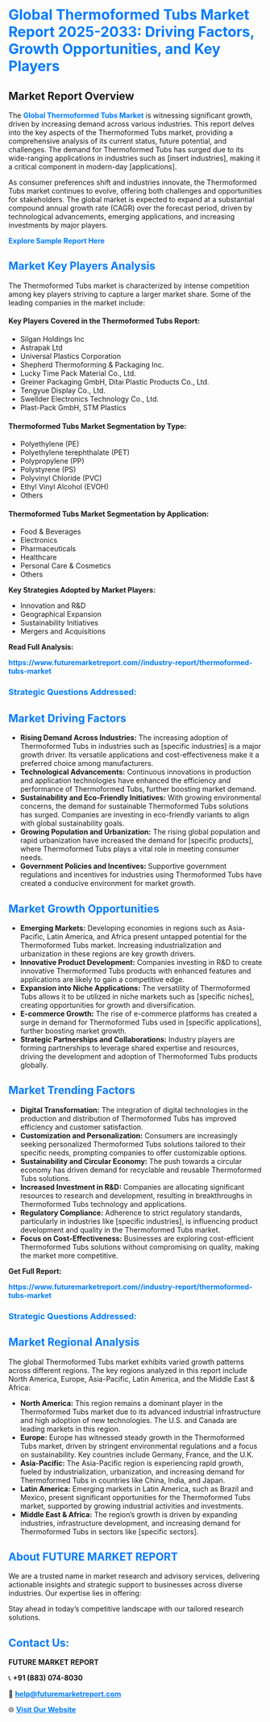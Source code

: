 <h1 style="color: #007BFF;">Global Thermoformed Tubs Market Report 2025-2033: Driving Factors, Growth Opportunities, and Key Players</h1>

<section id="overview">
<h2>Market Report Overview</h2>
<p>The <a href="https://www.futuremarketreport.com//industry-report/thermoformed-tubs-market" style="color: #007BFF; text-decoration: none;"><strong>Global Thermoformed Tubs Market</strong></a> is witnessing significant growth, driven by increasing demand across various industries. This report delves into the key aspects of the Thermoformed Tubs market, providing a comprehensive analysis of its current status, future potential, and challenges. The demand for Thermoformed Tubs has surged due to its wide-ranging applications in industries such as [insert industries], making it a critical component in modern-day [applications].</p>
<p>As consumer preferences shift and industries innovate, the Thermoformed Tubs market continues to evolve, offering both challenges and opportunities for stakeholders. The global market is expected to expand at a substantial compound annual growth rate (CAGR) over the forecast period, driven by technological advancements, emerging applications, and increasing investments by major players.</p>
</section>

<section id="overview">
<p><a href="https://www.futuremarketreport.com//request-sample/reportId=83053" style="color: #007BFF; text-decoration: none;"><strong>Explore Sample Report Here</strong></a></p>
</section>

<section id="key-players">
<h2 style="color: #007BFF;">Market Key Players Analysis</h2>
<p>The Thermoformed Tubs market is characterized by intense competition among key players striving to capture a larger market share. Some of the leading companies in the market include:</p>
<h4>Key Players Covered in the Thermoformed Tubs Report:</h4>
<ul><li>Silgan Holdings Inc</li><li>Astrapak Ltd</li><li>Universal Plastics Corporation</li><li>Shepherd Thermoforming &amp; Packaging Inc.</li><li>Lucky Time Pack Material Co., Ltd.</li><li>Greiner Packaging GmbH, Ditai Plastic Products Co., Ltd.</li><li>Tengyue Display Co., Ltd.</li><li>Swellder Electronics Technology Co., Ltd.</li><li>Plast-Pack GmbH, STM Plastics</li></ul>
<h4>Thermoformed Tubs Market Segmentation by Type:</h4>
<ul><li>Polyethylene (PE)</li><li>Polyethylene terephthalate (PET)</li><li>Polypropylene (PP)</li><li>Polystyrene (PS)</li><li>Polyvinyl Chloride (PVC)</li><li>Ethyl Vinyl Alcohol (EVOH)</li><li>Others</li></ul>

<h4>Thermoformed Tubs Market Segmentation by Application:</h4>
<ul><li>Food &amp; Beverages</li><li>Electronics</li><li>Pharmaceuticals</li><li>Healthcare</li><li>Personal Care &amp; Cosmetics</li><li>Others</li></ul>
<p><strong>Key Strategies Adopted by Market Players:</strong></p>
<ul>
<li>Innovation and R&D</li>
<li>Geographical Expansion</li>
<li>Sustainability Initiatives</li>
<li>Mergers and Acquisitions</li>
</ul>
</section>

<section>
<p><strong>Read Full Analysis: </strong></p><a href="https://www.futuremarketreport.com//industry-report/thermoformed-tubs-market" style="color: #007BFF; text-decoration: none;"><strong>https://www.futuremarketreport.com//industry-report/thermoformed-tubs-market</strong></a>
<h3 style="color: #007BFF;">Strategic Questions Addressed:</h3>
</section>

<section id="driving-factors">
<h2 style="color: #007BFF;">Market Driving Factors</h2>
<ul>
<li><strong>Rising Demand Across Industries:</strong> The increasing adoption of Thermoformed Tubs in industries such as [specific industries] is a major growth driver. Its versatile applications and cost-effectiveness make it a preferred choice among manufacturers.</li>
<li><strong>Technological Advancements:</strong> Continuous innovations in production and application technologies have enhanced the efficiency and performance of Thermoformed Tubs, further boosting market demand.</li>
<li><strong>Sustainability and Eco-Friendly Initiatives:</strong> With growing environmental concerns, the demand for sustainable Thermoformed Tubs solutions has surged. Companies are investing in eco-friendly variants to align with global sustainability goals.</li>
<li><strong>Growing Population and Urbanization:</strong> The rising global population and rapid urbanization have increased the demand for [specific products], where Thermoformed Tubs plays a vital role in meeting consumer needs.</li>
<li><strong>Government Policies and Incentives:</strong> Supportive government regulations and incentives for industries using Thermoformed Tubs have created a conducive environment for market growth.</li>
</ul>
</section>

<section id="growth-opportunities">
<h2 style="color: #007BFF;">Market Growth Opportunities</h2>
<ul>
<li><strong>Emerging Markets:</strong> Developing economies in regions such as Asia-Pacific, Latin America, and Africa present untapped potential for the Thermoformed Tubs market. Increasing industrialization and urbanization in these regions are key growth drivers.</li>
<li><strong>Innovative Product Development:</strong> Companies investing in R&D to create innovative Thermoformed Tubs products with enhanced features and applications are likely to gain a competitive edge.</li>
<li><strong>Expansion into Niche Applications:</strong> The versatility of Thermoformed Tubs allows it to be utilized in niche markets such as [specific niches], creating opportunities for growth and diversification.</li>
<li><strong>E-commerce Growth:</strong> The rise of e-commerce platforms has created a surge in demand for Thermoformed Tubs used in [specific applications], further boosting market growth.</li>
<li><strong>Strategic Partnerships and Collaborations:</strong> Industry players are forming partnerships to leverage shared expertise and resources, driving the development and adoption of Thermoformed Tubs products globally.</li>
</ul>
</section>

<section id="trending-factors">
<h2 style="color: #007BFF;">Market Trending Factors</h2>
<ul>
<li><strong>Digital Transformation:</strong> The integration of digital technologies in the production and distribution of Thermoformed Tubs has improved efficiency and customer satisfaction.</li>
<li><strong>Customization and Personalization:</strong> Consumers are increasingly seeking personalized Thermoformed Tubs solutions tailored to their specific needs, prompting companies to offer customizable options.</li>
<li><strong>Sustainability and Circular Economy:</strong> The push towards a circular economy has driven demand for recyclable and reusable Thermoformed Tubs solutions.</li>
<li><strong>Increased Investment in R&D:</strong> Companies are allocating significant resources to research and development, resulting in breakthroughs in Thermoformed Tubs technology and applications.</li>
<li><strong>Regulatory Compliance:</strong> Adherence to strict regulatory standards, particularly in industries like [specific industries], is influencing product development and quality in the Thermoformed Tubs market.</li>
<li><strong>Focus on Cost-Effectiveness:</strong> Businesses are exploring cost-efficient Thermoformed Tubs solutions without compromising on quality, making the market more competitive.</li>
</ul>
</section>

<section>
<p><strong>Get Full Report: </strong></p><a href="https://www.futuremarketreport.com//industry-report/thermoformed-tubs-market" style="color: #007BFF; text-decoration: none;"><strong>https://www.futuremarketreport.com//industry-report/thermoformed-tubs-market</strong></a>
<h3 style="color: #007BFF;">Strategic Questions Addressed:</h3>
</section>


<section id="regional-analysis">
<h2 style="color: #007BFF;">Market Regional Analysis</h2>
<p>The global Thermoformed Tubs market exhibits varied growth patterns across different regions. The key regions analyzed in this report include North America, Europe, Asia-Pacific, Latin America, and the Middle East & Africa:</p>
<ul>
<li><strong>North America:</strong> This region remains a dominant player in the Thermoformed Tubs market due to its advanced industrial infrastructure and high adoption of new technologies. The U.S. and Canada are leading markets in this region.</li>
<li><strong>Europe:</strong> Europe has witnessed steady growth in the Thermoformed Tubs market, driven by stringent environmental regulations and a focus on sustainability. Key countries include Germany, France, and the U.K.</li>
<li><strong>Asia-Pacific:</strong> The Asia-Pacific region is experiencing rapid growth, fueled by industrialization, urbanization, and increasing demand for Thermoformed Tubs in countries like China, India, and Japan.</li>
<li><strong>Latin America:</strong> Emerging markets in Latin America, such as Brazil and Mexico, present significant opportunities for the Thermoformed Tubs market, supported by growing industrial activities and investments.</li>
<li><strong>Middle East & Africa:</strong> The region’s growth is driven by expanding industries, infrastructure development, and increasing demand for Thermoformed Tubs in sectors like [specific sectors].</li>
</ul>
</section>

<footer>
<h2 style="color: #007BFF;">About FUTURE MARKET REPORT</h2>
<p>We are a trusted name in market research and advisory services, delivering actionable insights and strategic support to businesses across diverse industries. Our expertise lies in offering:</p>

<p>Stay ahead in today’s competitive landscape with our tailored research solutions.</p>

<h2 style="color: #007BFF;">Contact Us:</h2>
<p><strong>FUTURE MARKET REPORT</strong></p>
<p>📞 <strong>+91 (883) 074-8030</strong></p>
<p>📧 <strong><a href="mailto:help@futuremarketreport.com" style="color: #007BFF;">help@futuremarketreport.com</a></strong></p>
<p>🌐 <strong><a href="https://www.futuremarketreport.com/" style="color: #007BFF;">Visit Our Website</a></strong></p>
</footer>